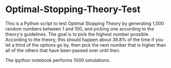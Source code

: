 Optimal-Stopping-Theory-Test
============================

This is a Python script to test Optimal Stopping Theory by generating 1,000 random numbers between 1 and 100, and picking one according to the theory's guidelines.  The goal is to pick the highest number possible.  According to the theory, this should happen about 36.8% of the time if you let a third of the options go by, then pick the next number that is higher than all of the others that have been passed over until then. 

The ipython notebook performs 1000 simulations.
